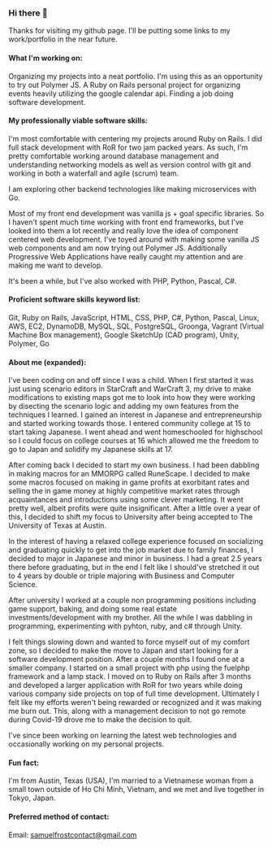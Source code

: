 ### Hi there 👋
Thanks for visiting my github page. I'll be putting some links to my work/portfolio in the near future.

#### What I'm working on:
Organizing my projects into a neat portfolio. I'm using this as an opportunity to try out Polymer JS.
A Ruby on Rails personal project for organizing events heavily utilizing the google calendar api.
Finding a job doing software development.

#### My professionally viable software skills:
I'm most comfortable with centering my projects around Ruby on Rails. I did full stack development with RoR for two jam packed years. As such, I'm pretty comfortable working around database management and understanding networking models as well as version control with git and working in both a waterfall and agile (scrum) team.

I am exploring other backend technologies like making microservices with Go.

Most of my front end development was vanilla js + goal specific libraries. So I haven't spent much time working with front end frameworks, but I've looked into them a lot recently and really love the idea of component centered web development. I've toyed around with making some vanilla JS web components and am now trying out Polymer JS. Additionally Progressive Web Applications have really caught my attention and are making me want to develop.

It's been a while, but I've also worked with PHP, Python, Pascal, C#.

#### Proficient software skills keyword list:
Git, Ruby on Rails, JavaScript, HTML, CSS, PHP, C#, Python, Pascal, Linux, AWS, EC2, DynamoDB, MySQL, SQL, PostgreSQL, Groonga, Vagrant (Virtual Machine Box management), Google SketchUp (CAD program), Unity, Polymer, Go

#### About me (expanded):

I've been coding on and off since I was a child. When I first started it was just using scenario editors in StarCraft and WarCraft 3, my drive to make modifications to existing maps got me to look into how they were working by disecting the scenario logic and adding my own features from the techniques I learned. I gained an interest in Japanese and entrepreneurship and started working towards those. I entered community college at 15 to start taking Japanese. I went ahead and went homeschooled for highschool so I could focus on college courses at 16 which allowed me the freedom to go to Japan and solidify my Japanese skills at 17.

After coming back I decided to start my own business. I had been dabbling in making macros for an MMORPG called RuneScape. I decided to make some macros focused on making in game profits at exorbitant rates and selling the in game money at highly competitive market rates through acquaintances and introductions using some clever marketing. It went pretty well, albeit profits were quite insignificant. After a little over a year of this, I decided to shift my focus to University after being accepted to The University of Texas at Austin.

In the interest of having a relaxed college experience focused on socializing and graduating quickly to get into the job market due to family finances, I decided to major in Japanese and minor in business. I had a great 2.5 years there before graduating, but in the end I felt like I should've stretched it out to 4 years by double or triple majoring with Business and Computer Science.

After university I worked at a couple non programming positions including game support, baking, and doing some real estate investments/development with my brother. All the while I was dabbling in programming, experimenting with pyhton, ruby, and c# through Unity.

I felt things slowing down and wanted to force myself out of my comfort zone, so I decided to make the move to Japan and start looking for a software development position. After a couple months I found one at a smaller company. I started on a small project with php using the fuelphp framework and a lamp stack. I moved on to Ruby on Rails after 3 months and developed a larger application with RoR for two years while doing various company side projects on top of full time development. Ultimately I felt like my efforts weren't being rewarded or recognized and it was making me burn out. This, along with a management decision to not go remote during Covid-19 drove me to make the decision to quit.

I've since been working on learning the latest web technologies and occasionally working on my personal projects.

#### Fun fact:
I'm from Austin, Texas (USA), I'm married to a Vietnamese woman from a small town outside of Ho Chi Minh, Vietnam, and we met and live together in Tokyo, Japan.

#### Preferred method of contact:
Email: samuelfrostcontact@gmail.com